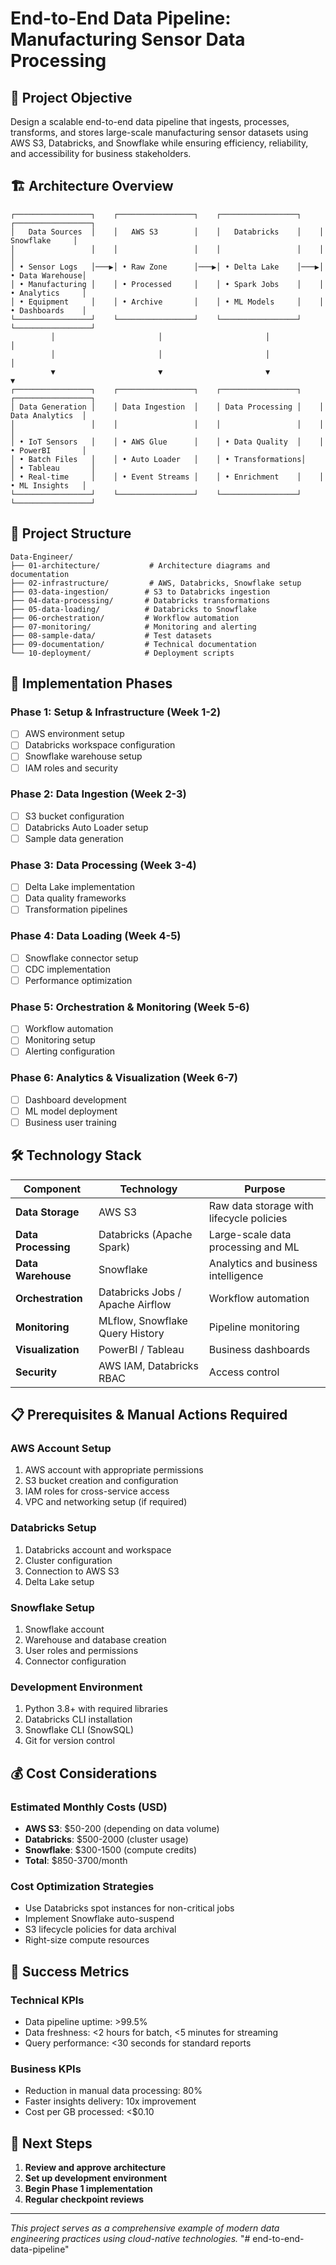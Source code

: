 # End-to-End Data Pipeline: Manufacturing Sensor Data Processing

## 🎯 Project Objective
Design a scalable end-to-end data pipeline that ingests, processes, transforms, and stores large-scale manufacturing sensor datasets using AWS S3, Databricks, and Snowflake while ensuring efficiency, reliability, and accessibility for business stakeholders.

## 🏗️ Architecture Overview

```
┌─────────────────┐    ┌─────────────────┐    ┌─────────────────┐    ┌─────────────────┐
│   Data Sources  │    │   AWS S3        │    │   Databricks    │    │   Snowflake     │
│                 │    │                 │    │                 │    │                 │
│ • Sensor Logs   │───▶│ • Raw Zone      │───▶│ • Delta Lake    │───▶│ • Data Warehouse│
│ • Manufacturing │    │ • Processed     │    │ • Spark Jobs    │    │ • Analytics     │
│ • Equipment     │    │ • Archive       │    │ • ML Models     │    │ • Dashboards    │
└─────────────────┘    └─────────────────┘    └─────────────────┘    └─────────────────┘
         │                       │                       │                       │
         │                       │                       │                       │
         ▼                       ▼                       ▼                       ▼
┌─────────────────┐    ┌─────────────────┐    ┌─────────────────┐    ┌─────────────────┐
│ Data Generation │    │ Data Ingestion  │    │ Data Processing │    │ Data Analytics  │
│                 │    │                 │    │                 │    │                 │
│ • IoT Sensors   │    │ • AWS Glue      │    │ • Data Quality  │    │ • PowerBI       │
│ • Batch Files   │    │ • Auto Loader   │    │ • Transformations│    │ • Tableau       │
│ • Real-time     │    │ • Event Streams │    │ • Enrichment    │    │ • ML Insights   │
└─────────────────┘    └─────────────────┘    └─────────────────┘    └─────────────────┘
```

## 📁 Project Structure

```
Data-Engineer/
├── 01-architecture/           # Architecture diagrams and documentation
├── 02-infrastructure/         # AWS, Databricks, Snowflake setup
├── 03-data-ingestion/        # S3 to Databricks ingestion
├── 04-data-processing/       # Databricks transformations
├── 05-data-loading/          # Databricks to Snowflake
├── 06-orchestration/         # Workflow automation
├── 07-monitoring/            # Monitoring and alerting
├── 08-sample-data/           # Test datasets
├── 09-documentation/         # Technical documentation
└── 10-deployment/            # Deployment scripts
```

## 🚀 Implementation Phases

### Phase 1: Setup & Infrastructure (Week 1-2)
- [ ] AWS environment setup
- [ ] Databricks workspace configuration
- [ ] Snowflake warehouse setup
- [ ] IAM roles and security

### Phase 2: Data Ingestion (Week 2-3)
- [ ] S3 bucket configuration
- [ ] Databricks Auto Loader setup
- [ ] Sample data generation

### Phase 3: Data Processing (Week 3-4)
- [ ] Delta Lake implementation
- [ ] Data quality frameworks
- [ ] Transformation pipelines

### Phase 4: Data Loading (Week 4-5)
- [ ] Snowflake connector setup
- [ ] CDC implementation
- [ ] Performance optimization

### Phase 5: Orchestration & Monitoring (Week 5-6)
- [ ] Workflow automation
- [ ] Monitoring setup
- [ ] Alerting configuration

### Phase 6: Analytics & Visualization (Week 6-7)
- [ ] Dashboard development
- [ ] ML model deployment
- [ ] Business user training

## 🛠️ Technology Stack

| Component | Technology | Purpose |
|-----------|------------|---------|
| **Data Storage** | AWS S3 | Raw data storage with lifecycle policies |
| **Data Processing** | Databricks (Apache Spark) | Large-scale data processing and ML |
| **Data Warehouse** | Snowflake | Analytics and business intelligence |
| **Orchestration** | Databricks Jobs / Apache Airflow | Workflow automation |
| **Monitoring** | MLflow, Snowflake Query History | Pipeline monitoring |
| **Visualization** | PowerBI / Tableau | Business dashboards |
| **Security** | AWS IAM, Databricks RBAC | Access control |

## 📋 Prerequisites & Manual Actions Required

### AWS Account Setup
1. AWS account with appropriate permissions
2. S3 bucket creation and configuration
3. IAM roles for cross-service access
4. VPC and networking setup (if required)

### Databricks Setup
1. Databricks account and workspace
2. Cluster configuration
3. Connection to AWS S3
4. Delta Lake setup

### Snowflake Setup
1. Snowflake account
2. Warehouse and database creation
3. User roles and permissions
4. Connector configuration

### Development Environment
1. Python 3.8+ with required libraries
2. Databricks CLI installation
3. Snowflake CLI (SnowSQL)
4. Git for version control

## 💰 Cost Considerations

### Estimated Monthly Costs (USD)
- **AWS S3**: $50-200 (depending on data volume)
- **Databricks**: $500-2000 (cluster usage)
- **Snowflake**: $300-1500 (compute credits)
- **Total**: $850-3700/month

### Cost Optimization Strategies
- Use Databricks spot instances for non-critical jobs
- Implement Snowflake auto-suspend
- S3 lifecycle policies for data archival
- Right-size compute resources

## 🎯 Success Metrics

### Technical KPIs
- Data pipeline uptime: >99.5%
- Data freshness: <2 hours for batch, <5 minutes for streaming
- Query performance: <30 seconds for standard reports

### Business KPIs
- Reduction in manual data processing: 80%
- Faster insights delivery: 10x improvement
- Cost per GB processed: <$0.10

## 🔄 Next Steps

1. **Review and approve architecture**
2. **Set up development environment**
3. **Begin Phase 1 implementation**
4. **Regular checkpoint reviews**

---

*This project serves as a comprehensive example of modern data engineering practices using cloud-native technologies.*
"# end-to-end-data-pipeline" 
